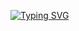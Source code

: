 [![Typing SVG](https://readme-typing-svg.demolab.com?font=Poppins&pause=1000&color=48E3EBDC&center=true&vCenter=true&width=435&lines=ac+by+kazattackz+on+tt)](https://git.io/typing-svg)
